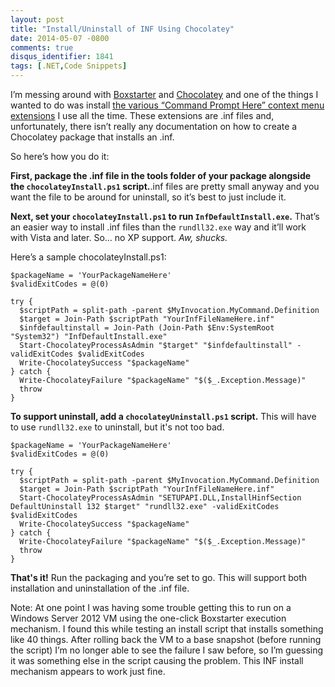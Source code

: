 ```yaml
---
layout: post
title: "Install/Uninstall of INF Using Chocolatey"
date: 2014-05-07 -0800
comments: true
disqus_identifier: 1841
tags: [.NET,Code Snippets]
---
```

I’m messing around with [Boxstarter](http://boxstarter.org/) and
[Chocolatey](http://chocolatey.org/) and one of the things I wanted to
do was install [the various “Command Prompt Here” context menu
extensions](/images/App/CommandPromptHere/) I use all the time. These
extensions are .inf files and, unfortunately, there isn’t really any
documentation on how to create a Chocolatey package that installs an
.inf.

So here’s how you do it:

**First, package the .inf file in the tools folder of your package
alongside the `chocolateyInstall.ps1` script.**.inf files are pretty
small anyway and you want the file to be around for uninstall, so it’s
best to just include it.

**Next, set your `chocolateyInstall.ps1` to run
`InfDefaultInstall.exe`.** That’s an easier way to install .inf files
than the `rundll32.exe` way and it’ll work with Vista and later. So… no
XP support. *Aw, shucks.*

Here’s a sample chocolateyInstall.ps1:

    $packageName = 'YourPackageNameHere'
    $validExitCodes = @(0)

    try {
      $scriptPath = split-path -parent $MyInvocation.MyCommand.Definition
      $target = Join-Path $scriptPath "YourInfFileNameHere.inf"
      $infdefaultinstall = Join-Path (Join-Path $Env:SystemRoot "System32") "InfDefaultInstall.exe"
      Start-ChocolateyProcessAsAdmin "$target" "$infdefaultinstall" -validExitCodes $validExitCodes
      Write-ChocolateySuccess "$packageName"
    } catch {
      Write-ChocolateyFailure "$packageName" "$($_.Exception.Message)"
      throw
    }

**To support uninstall, add a `chocolateyUninstall.ps1` script.** This
will have to use `rundll32.exe` to uninstall, but it's not too bad.

    $packageName = 'YourPackageNameHere'
    $validExitCodes = @(0)

    try {
      $scriptPath = split-path -parent $MyInvocation.MyCommand.Definition
      $target = Join-Path $scriptPath "YourInfFileNameHere.inf"
      Start-ChocolateyProcessAsAdmin "SETUPAPI.DLL,InstallHinfSection DefaultUninstall 132 $target" "rundll32.exe" -validExitCodes $validExitCodes
      Write-ChocolateySuccess "$packageName"
    } catch {
      Write-ChocolateyFailure "$packageName" "$($_.Exception.Message)"
      throw
    }

**That's it!** Run the packaging and you’re set to go. This will support
both installation and uninstallation of the .inf file.

Note: At one point I was having some trouble getting this to run on a
Windows Server 2012 VM using the one-click Boxstarter execution
mechanism. I found this while testing an install script that installs
something like 40 things. After rolling back the VM to a base snapshot
(before running the script) I’m no longer able to see the failure I saw
before, so I’m guessing it was something else in the script causing the
problem. This INF install mechanism appears to work just fine.

